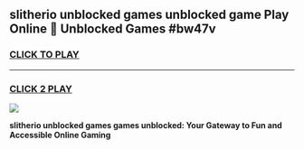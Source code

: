 
## slitherio unblocked games unblocked game Play Online 👋 Unblocked Games #bw47v
<h3>
<a href="https://premium.freeplayer.one?title=slitherio_unblocked_games&ref=21F">CLICK TO PLAY</a></h3>
<hr>

<h3>
<a href="https://premium.freeplayer.one?title=slitherio_unblocked_games&ref=21F">CLICK 2 PLAY</a>
  
</h3>

<a href="https://premium.freeplayer.one?title=slitherio_unblocked_games&ref=21F/"><img src="https://clearcache.store/games.png"></a>


**slitherio unblocked games games unblocked: Your Gateway to Fun and Accessible Online Gaming**

